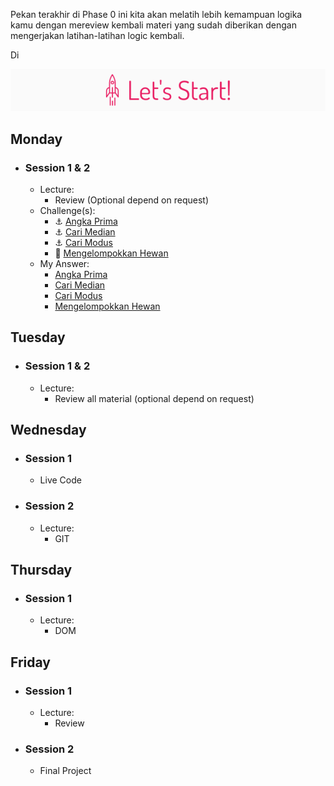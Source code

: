 Pekan terakhir di Phase 0 ini kita akan melatih lebih kemampuan logika kamu dengan
mereview kembali materi yang sudah diberikan dengan mengerjakan latihan-latihan logic kembali.

Di

![Let's start!](/assets/start.png)

## Monday
- ### Session 1 & 2
  - Lecture:
    - Review (Optional depend on request)
  - Challenge(s):
    - :anchor: [Angka Prima](/week-4/challenges/anchor-angka-prima.md)
    - :anchor: [Cari Median](/week-4/challenges/anchor-cari-median.md)
    - :anchor: [Cari Modus](/week-4/challenges/anchor-cari-modus.md)
    - :rocket: [Mengelompokkan Hewan](/week-4/challenges/rocket-mengelompokkan-hewan.md)
  - My Answer:
    - [Angka Prima](./my_answer/w24d1/anchor)
    - [Cari Median](./my_answer/w24d1/anchor)
    - [Cari Modus](./my_answer/w24d1/anchor)
    - [Mengelompokkan Hewan](./my_answer/w24d1/rocket)

## Tuesday
- ### Session 1 & 2
  - Lecture:
    - Review all material (optional depend on request)

## Wednesday
- ### Session 1
  - Live Code

- ### Session 2
  - Lecture:
    - GIT

## Thursday
- ### Session 1
  - Lecture:
    - DOM

## Friday
- ### Session 1
  - Lecture:
    - Review
- ### Session 2
  - Final Project
